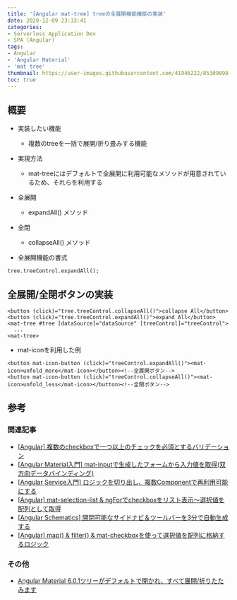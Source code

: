 ```yaml
---
title: '[Angular mat-tree] treeの全展開機能機能の実装'
date: 2020-12-09 23:33:41
categories:
- Serverless Application Dev
- SPA (Angular)
tags: 
- Angular
- 'Angular Material'
- 'mat tree'
thumbnail: https://user-images.githubusercontent.com/41946222/85309098-11606400-b4ed-11ea-84a1-69fee72f8208.png
toc: true
---
```



## 概要
- 実装したい機能
  - 複数のtreeを一括で展開/折り畳みする機能
- 実現方法
  - mat-treeにはデフォルトで全展開に利用可能なメソッドが用意されているため、それらを利用する

- 全展開
  - expandAll() メソッド
- 全閉
  - collapseAll() メソッド

- 全展開機能の書式
```
tree.treeControl.expandAll();
```

## 全展開/全閉ボタンの実装
```
<button (click)="tree.treeControl.collapseAll()">collapse All</button>
<button (click)="tree.treeControl.expandAll()">expand All</button>
<mat-tree #tree [dataSource]="dataSource" [treeControl]="treeControl">
  ...
<mat-tree>
```

- mat-iconを利用した例
```
<button mat-icon-button (click)="treeControl.expandAll()"><mat-icon>unfold_more</mat-icon></button><!--全展開ボタン-->
<button mat-icon-button (click)="treeControl.collapseAll()"><mat-icon>unfold_less</mat-icon></button><!--全閉ボタン-->
```

## 参考
### 関連記事
- [[Angular] 複数のcheckboxで一つ以上のチェックを必須とするバリデーション](/Angular-複数のcheckboxで一つ以上のチェックを必須とするバリデーション/)
- [[Angular Material入門] mat-inputで生成したフォームから入力値を取得(双方向データバインディング)](/Angular入門-mat-inputで生成したフォームから入力値を取得-双方向データバインディング/)
- [[Angular Service入門] ロジックを切り出し、複数Componentで再利用可能にする](/Angular-Service入門-ロジックを切り出し、複数Componentで再利用可能にする/)
- [[Angular] mat-selection-list & ngForでcheckboxをリスト表示～選択値を配列として取得](/Angular-mat-selection-listでcheckboxを表示～選択値を配列として取得/)
- [[Angular Schematics] 開閉可能なサイドナビ＆ツールバーを3分で自動生成する](/Angular-Schematics-開閉可能なサイドナビ＆ツールバーを3分で自動生成する/)
- [[Angular] map() & filter() & mat-checkboxを使って選択値を配列に格納するロジック](/Angular-map-fileter-mat-checkboxを使って選択値を配列に格納するロジック/)

### その他
- [Angular Material 6.0.1ツリーがデフォルトで開かれ、すべて展開/折りたたみます](https://www.it-swarm-ja.tech/ja/angular/angular-material-601%E3%83%84%E3%83%AA%E3%83%BC%E3%81%8C%E3%83%87%E3%83%95%E3%82%A9%E3%83%AB%E3%83%88%E3%81%A7%E9%96%8B%E3%81%8B%E3%82%8C%E3%80%81%E3%81%99%E3%81%B9%E3%81%A6%E5%B1%95%E9%96%8B%E6%8A%98%E3%82%8A%E3%81%9F%E3%81%9F%E3%81%BF%E3%81%BE%E3%81%99/838603092/)